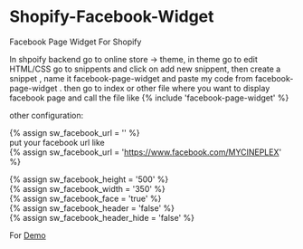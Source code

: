 # Shopify-Facebook-Widget
Facebook Page Widget For Shopify 

In shpoify backend go to online store  ->  theme, in theme go to edit  HTML/CSS 
go to snippents and click on add new snippent, then create a snippet , name it facebook-page-widget and paste my code from facebook-page-widget . then go to index or other file where you want to display facebook page and call the file like
{% include 'facebook-page-widget' %}

other configuration:<br>

{% assign sw_facebook_url = '' %}<br>
put your facebook url like<br>
{% assign sw_facebook_url = 'https://www.facebook.com/MYCINEPLEX' %}<br>


{% assign sw_facebook_height = '500' %}<br>
{% assign sw_facebook_width = '350' %}<br>
{% assign sw_facebook_face = 'true' %}<br>
{% assign sw_facebook_header = 'false' %}<br>
{% assign sw_facebook_header_hide = 'false' %}

For <a href="https://white-rose-2.myshopify.com/" target="_blank">Demo</a>





